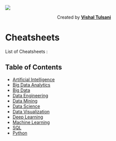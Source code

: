 ![](https://user-images.githubusercontent.com/40906718/61852826-031e5800-aed8-11e9-98e4-4841bf13d4ed.gif)


<p align="Center">
Created by <a href="https://github.com/vt1998"><strong>Vishal Tulsani</strong></a>
</p>

# Cheatsheets

List of Cheatsheets :

## Table of Contents
- [Artificial Intelligence](https://github.com/vt1998/Cheat-Sheets/tree/master/Artificial%20Intelligence)
- [Big Data Analytics](https://github.com/vt1998/Cheat-Sheets/tree/master/Big%20Data%20Analytics)
- [Big Data](https://github.com/vt1998/Cheat-Sheets/tree/master/Big%20Data)
- [Data Engineering](https://github.com/vt1998/Cheat-Sheets/tree/master/Data%20Engineering)
- [Data Mining](https://github.com/vt1998/Cheat-Sheets/tree/master/Data%20Mining)
- [Data Science](https://github.com/vt1998/Cheat-Sheets/tree/master/Data%20Science)
- [Data Visualization](https://github.com/vt1998/Cheat-Sheets/tree/master/Data%20Visualization)
- [Deep Learning](https://github.com/vt1998/Cheat-Sheets/tree/master/Deep%20Learning)
- [Machine Learning](https://github.com/vt1998/Cheat-Sheets/tree/master/Machine%20Learning)
- [SQL](https://github.com/vt1998/Cheat-Sheets/tree/master/SQL)
- [Python](https://github.com/vt1998/Cheat-Sheets/tree/master/Python)

